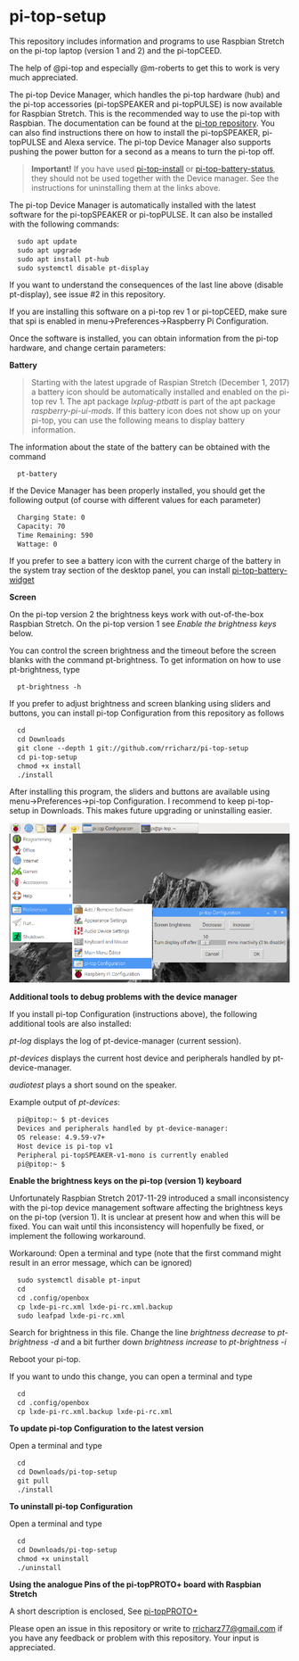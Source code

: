 # pi-top-setup

This repository includes information and programs to use Raspbian Stretch on the pi-top laptop
(version 1 and 2) and the pi-topCEED.

The help of @pi-top and especially @m-roberts to get this to work is very much appreciated.

The pi-top Device Manager, which handles the pi-top hardware (hub) and the pi-top accessories
(pi-topSPEAKER and pi-topPULSE) is now available for Raspbian Stretch. This is the recommended
way to use the pi-top with Raspbian. The documentation can be found at the
[pi-top repository](http:github.com/pi-top). You can also find instructions there on how to install
the pi-topSPEAKER, pi-topPULSE and Alexa service. The pi-top Device Manager
also supports pushing the power button for a second as a means to turn the pi-top off.

> **Important!**
> If you have used
> [pi-top-install](http:github.com/rricharz/pi-top-install) or
> [pi-top-battery-status](http:github.com/rricharz/pi-top-battery-status),
> they should not be used together with the
> Device manager. See the instructions for uninstalling them at the links above. 

The pi-top Device Manager is automatically installed with the latest software for the pi-topSPEAKER or
pi-topPULSE. It can also be installed with the following commands:
 
```
  sudo apt update
  sudo apt upgrade
  sudo apt install pt-hub
  sudo systemctl disable pt-display
```
If you want to understand the consequences of the last line above (disable pt-display),
see issue #2 in this repository.

If you are installing this software on a pi-top rev 1 or pi-topCEED, make sure that spi
is enabled in menu->Preferences->Raspberry Pi Configuration.

Once the software is installed, you can obtain information from the pi-top hardware, and change
certain parameters:


**Battery**

>Starting with the latest upgrade of Raspian Stretch (December 1, 2017) a battery icon
>should be automatically installed and enabled on the pi-top rev 1.
>The apt package *lxplug-ptbatt* is part of the apt package *raspberry-pi-ui-mods*.
>If this battery icon does not show up on your pi-top, you can use the following means to
>display battery information.

The information about the state of the battery can be obtained with the command

```
  pt-battery
``` 

If the Device Manager has been properly installed, you should get the following output (of course with different values
for each parameter)

```
  Charging State: 0
  Capacity: 70
  Time Remaining: 590
  Wattage: 0
```

If you prefer to see a battery icon with the current charge of the battery in the
system tray section of the desktop panel, you can install
[pi-top-battery-widget](http:github.com/rricharz/pi-top-battery-widget)


**Screen**

On the pi-top version 2 the brightness keys work with out-of-the-box Raspbian Stretch.
On the pi-top version 1 see *Enable the brightness keys* below.

You can control the screen brightness and the timeout before the screen blanks with
the command pt-brightness. To get information on how to use pt-brightness, type

```
  pt-brightness -h
``` 

If you prefer to adjust brightness and screen blanking using sliders and buttons, you
can install pi-top Configuration from this repository as follows

```
  cd
  cd Downloads
  git clone --depth 1 git://github.com/rricharz/pi-top-setup
  cd pi-top-setup
  chmod +x install
  ./install 
```

After installing this program, the sliders and buttons are available using
menu->Preferences->pi-top Configuration. I recommend to keep pi-top-setup in
Downloads. This makes future upgrading or uninstalling easier.

![Alt text](config.png?raw=true "menu item")


**Additional tools to debug problems with the device manager**

If you install pi-top Configuration (instructions above), the following additional
tools are also installed: 

*pt-log* displays the log of pt-device-manager (current session).

*pt-devices* displays the current host device and peripherals handled by
pt-device-manager.

*audiotest* plays a short sound on the speaker.

Example output of *pt-devices*:
```
  pi@pitop:~ $ pt-devices
  Devices and peripherals handled by pt-device-manager:
  OS release: 4.9.59-v7+
  Host device is pi-top v1
  Peripheral pi-topSPEAKER-v1-mono is currently enabled
  pi@pitop:~ $
```


**Enable the brightness keys on the pi-top (version 1) keyboard**

Unfortunately Raspbian Stretch 2017-11-29 introduced a small inconsistency
with the pi-top device management software affecting the brightness keys on
the pi-top (version 1). It is unclear at present how and when this will be fixed.
You can wait until this inconsistency will hopenfully be fixed, or implement
the following workaround.

Workaround:
Open a terminal and type (note that the first command might result in an error message, which can be ignored)
```
  sudo systemctl disable pt-input
  cd
  cd .config/openbox
  cp lxde-pi-rc.xml lxde-pi-rc.xml.backup
  sudo leafpad lxde-pi-rc.xml
```

Search for brightness in this file.
Change the line *<command>brightness decrease</command>* to *<command>pt-brightness -d</command>*
and a bit further down *<command>brightness increase</command>* to *<command>pt-brightness -i</command>*

Reboot your pi-top.

If you want to undo this change, you can open a terminal and type
```
  cd
  cd .config/openbox
  cp lxde-pi-rc.xml.backup lxde-pi-rc.xml
```


**To update pi-top Configuration to the latest version**

Open a terminal and type

```
  cd
  cd Downloads/pi-top-setup
  git pull
  ./install
```


**To uninstall pi-top Configuration**

Open a terminal and type

```
  cd
  cd Downloads/pi-top-setup
  chmod +x uninstall
  ./uninstall
```

**Using the analogue Pins of the pi-topPROTO+ board with Raspbian Stretch**

A short description is enclosed, See [pi-topPROTO+](http:github.com/rricharz/pi-top-setup/ProtoPlus.pdf)


Please open an issue in this repository or write to rricharz77@gmail.com if you have any feedback
or problem with this repository. Your input is appreciated.
